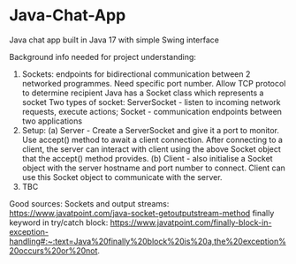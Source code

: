 # Java-Chat-App
 Java chat app built in Java 17 with simple Swing interface

Background info needed for project understanding:

1. Sockets: endpoints for bidirectional communication between 2 networked programmes. Need specific port number. Allow TCP protocol to determine recipient
Java has a Socket class which represents a socket
Two types of socket: ServerSocket - listen to incoming network requests, execute actions; Socket - communication endpoints between two applications
2. Setup: (a) Server - Create a ServerSocket and give it a port to monitor. Use accept() method to await a client connection. After connecting to a client, the server can interact with client using the above Socket object that the accept() method provides.
   (b) Client - also initialise a Socket object with the server hostname and port number to connect. Client can use this Socket object to communicate with the server.
3. TBC


Good sources:
Sockets and output streams: https://www.javatpoint.com/java-socket-getoutputstream-method
finally keyword in try/catch block: https://www.javatpoint.com/finally-block-in-exception-handling#:~:text=Java%20finally%20block%20is%20a,the%20exception%20occurs%20or%20not.


